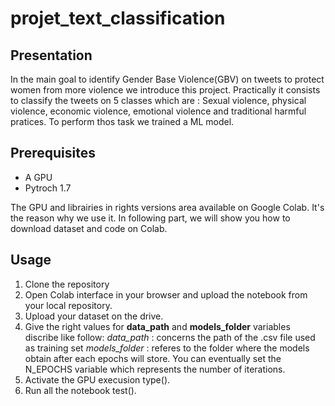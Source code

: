 # projet_text_classification


## Presentation

In the main goal to identify Gender Base Violence(GBV) on tweets to protect women from more violence we introduce this project. Practically it consists to classify the tweets on 5 classes which are : Sexual violence, physical violence, economic violence, emotional violence and traditional harmful pratices. To perform thos task we trained a ML model.


## Prerequisites

- A GPU
- Pytroch 1.7

The GPU and librairies in rights versions area available on Google Colab. It's the reason why we use it.
In following part, we will show you how to download dataset and code on Colab.


## Usage

1) Clone the repository
2) Open Colab interface in your browser and upload the notebook from your local repository.
3) Upload your dataset on the drive.
4) Give the right values for **data_path** and **models_folder** variables discribe like follow:
*data_path* : concerns the path of the .csv file used as training set
*models_folder* : referes to the folder where the models obtain after each epochs will store.
You can eventually set the N_EPOCHS variable which represents the number of iterations.
5) Activate the GPU execusion type().
6) Run all the notebook test().